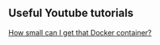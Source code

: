 ## Useful Youtube tutorials

[How small can I get that Docker container?](https://www.youtube.com/watch?v=kx-SeGbkNPU)

